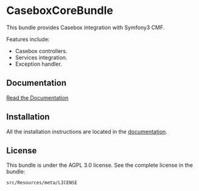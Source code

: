 CaseboxCoreBundle
=================

This bundle provides Casebox integration with Symfony3 CMF. 

Features include:

- Casebox controllers.
- Services integration.
- Exception handler.


Documentation
-------------

[Read the Documentation](http://casebox.org/)


Installation
------------

All the installation instructions are located in the [documentation](http://casebox.org/).

License
-------

This bundle is under the AGPL 3.0 license. See the complete license in the bundle:

    src/Resources/meta/LICENSE
